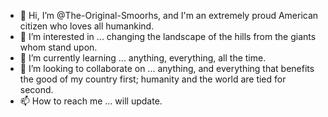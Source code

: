 - 👋 Hi, I’m @The-Original-Smoorhs, and I'm an extremely proud American citizen who loves all humankind.
- 👀 I’m interested in ...  changing the landscape of the hills from the giants whom stand upon.
- 🌱 I’m currently learning ... anything, everything, all the time.
- 💞️ I’m looking to collaborate on ... anything, and everything that benefits the good of my country first; humanity and the world are tied for second. 
- 📫 How to reach me ... will update.

<!---
The-Original-Smoorhs/The-Original-Smoorhs is a ✨ special ✨ repository because its `README.md` (this file) appears on your GitHub profile.
You can click the Preview link to take a look at your changes.
--->
